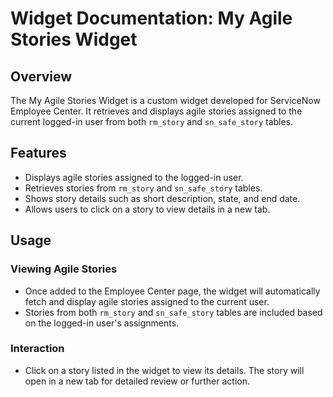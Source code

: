 # Widget Documentation: My Agile Stories Widget

## Overview

The My Agile Stories Widget is a custom widget developed for ServiceNow Employee Center. It retrieves and displays agile stories assigned to the current logged-in user from both `rm_story` and `sn_safe_story` tables.

## Features

- Displays agile stories assigned to the logged-in user.
- Retrieves stories from `rm_story` and `sn_safe_story` tables.
- Shows story details such as short description, state, and end date.
- Allows users to click on a story to view details in a new tab.

## Usage

### Viewing Agile Stories

- Once added to the Employee Center page, the widget will automatically fetch and display agile stories assigned to the current user.
- Stories from both `rm_story` and `sn_safe_story` tables are included based on the logged-in user's assignments.

### Interaction

- Click on a story listed in the widget to view its details. The story will open in a new tab for detailed review or further action.
